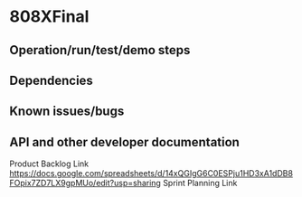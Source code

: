 # 808XFinal

## Operation/run/test/demo steps

## Dependencies

## Known issues/bugs

## API and other developer documentation

Product Backlog Link
https://docs.google.com/spreadsheets/d/14xQGIgG6C0ESPju1HD3xA1dDB8FOpix7ZD7LX9gpMUo/edit?usp=sharing
Sprint Planning Link
